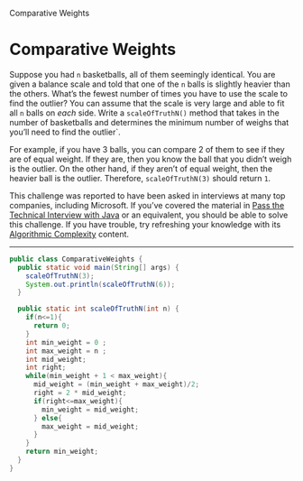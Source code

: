 Comparative Weights

# Comparative Weights
Suppose you had `n` basketballs, all of them seemingly identical. You are given a balance scale and told that one of the `n` balls is slightly heavier than the others. What’s the fewest number of times you have to use the scale to find the outlier? You can assume that the scale is very large and able to fit all `n` balls on _each_ side. Write a `scaleOfTruthN()` method that takes in the number of basketballs and determines the minimum number of weighs that you’ll need to find the outlier`.

For example, if you have 3 balls, you can compare 2 of them to see if they are of equal weight. If they are, then you know the ball that you didn’t weigh is the outlier. On the other hand, if they aren’t of equal weight, then the heavier ball is the outlier. Therefore, `scaleOfTruthN(3)` should return `1`.

This challenge was reported to have been asked in interviews at many top companies, including Microsoft. If you’ve covered the material in [Pass the Technical Interview with Java](https://www.codecademy.com/learn/paths/pass-the-technical-interview-with-java) or an equivalent, you should be able to solve this challenge. If you have trouble, try refreshing your knowledge with its [Algorithmic Complexity](https://www.codecademy.com/paths/pass-the-technical-interview-with-java/tracks/algorithmic-concepts-java/modules/algorithmic-complexity-java/articles/cspath-why-asymptotic-notation) content.

---

```Java
public class ComparativeWeights {
  public static void main(String[] args) {
    scaleOfTruthN(3);
    System.out.println(scaleOfTruthN(6));
  }

  public static int scaleOfTruthN(int n) {
    if(n<=1){
      return 0;
    }
    int min_weight = 0 ;
    int max_weight = n ;
    int mid_weight;
    int right;
    while(min_weight + 1 < max_weight){
      mid_weight = (min_weight + max_weight)/2;
      right = 2 * mid_weight;
      if(right<=max_weight){
        min_weight = mid_weight;
      } else{
        max_weight = mid_weight;
      }
    }
    return min_weight;
  }
}
```